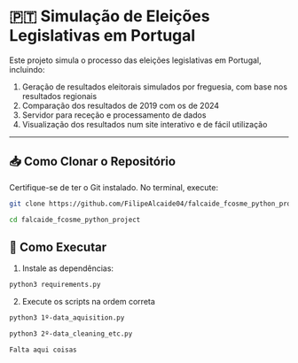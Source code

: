 # 🇵🇹 Simulação de Eleições Legislativas em Portugal 

Este projeto simula o processo das eleições legislativas em Portugal, incluindo:

1. Geração de resultados eleitorais simulados por freguesia, com base nos resultados regionais  
2. Comparação dos resultados de 2019 com os de 2024  
3. Servidor para receção e processamento de dados  
4. Visualização dos resultados num site interativo e de fácil utilização

---

## 📥 Como Clonar o Repositório

Certifique-se de ter o Git instalado. No terminal, execute:

```bash
git clone https://github.com/FilipeAlcaide04/falcaide_fcosme_python_project

cd falcaide_fcosme_python_project
```

## 🐍 Como Executar

1. Instale as dependências:
```bash
python3 requirements.py
```
2. Execute os scripts na ordem correta
```bash
python3 1º-data_aquisition.py

python3 2º-data_cleaning_etc.py

Falta aqui coisas
```
